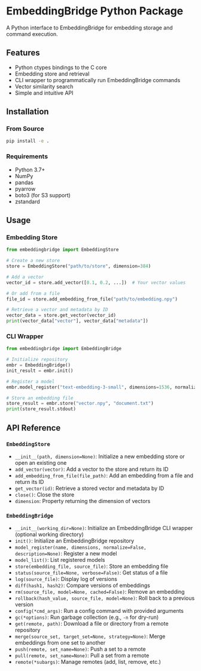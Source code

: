 # EmbeddingBridge Python Package

A Python interface to EmbeddingBridge for embedding storage and command execution.

## Features

- Python ctypes bindings to the C core
- Embedding store and retrieval
- CLI wrapper to programmatically run EmbeddingBridge commands
- Vector similarity search
- Simple and intuitive API

## Installation

### From Source

```bash
pip install -e .
```

### Requirements

- Python 3.7+
- NumPy
- pandas
- pyarrow
- boto3 (for S3 support)
- zstandard

## Usage

### Embedding Store

```python
from embeddingbridge import EmbeddingStore

# Create a new store
store = EmbeddingStore("path/to/store", dimension=384)

# Add a vector
vector_id = store.add_vector([0.1, 0.2, ...])  # Your vector values

# Or add from a file
file_id = store.add_embedding_from_file("path/to/embedding.npy")

# Retrieve a vector and metadata by ID
vector_data = store.get_vector(vector_id)
print(vector_data["vector"], vector_data["metadata"])

```

### CLI Wrapper

```python
from embeddingbridge import EmbeddingBridge

# Initialize repository
embr = EmbeddingBridge()
init_result = embr.init()

# Register a model
embr.model_register("text-embedding-3-small", dimensions=1536, normalize=True)

# Store an embedding file
store_result = embr.store("vector.npy", "document.txt")
print(store_result.stdout)
```

## API Reference

### `EmbeddingStore`

- `__init__(path, dimension=None)`: Initialize a new embedding store or open an existing one
- `add_vector(vector)`: Add a vector to the store and return its ID
- `add_embedding_from_file(file_path)`: Add an embedding from a file and return its ID
- `get_vector(id)`: Retrieve a stored vector and metadata by ID
- `close()`: Close the store
- `dimension`: Property returning the dimension of vectors

### `EmbeddingBridge`

- `__init__(working_dir=None)`: Initialize an EmbeddingBridge CLI wrapper (optional working directory)
- `init()`: Initialize an EmbeddingBridge repository
- `model_register(name, dimensions, normalize=False, description=None)`: Register a new model
- `model_list()`: List registered models
- `store(embedding_file, source_file)`: Store an embedding file
- `status(source_file=None, verbose=False)`: Get status of a file
- `log(source_file)`: Display log of versions
- `diff(hash1, hash2)`: Compare versions of embeddings
- `rm(source_file, model=None, cached=False)`: Remove an embedding
- `rollback(hash_value, source_file, model=None)`: Roll back to a previous version
- `config(*cmd_args)`: Run a config command with provided arguments
- `gc(*options)`: Run garbage collection (e.g., `-n` for dry-run)
- `get(remote, path)`: Download a file or directory from a remote repository
- `merge(source_set, target_set=None, strategy=None)`: Merge embeddings from one set to another
- `push(remote, set_name=None)`: Push a set to a remote
- `pull(remote, set_name=None)`: Pull a set from a remote
- `remote(*subargs)`: Manage remotes (add, list, remove, etc.)